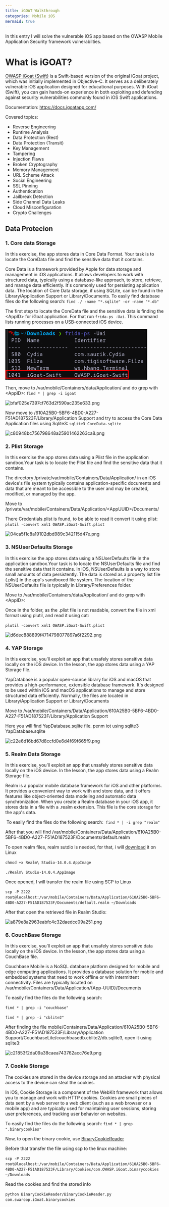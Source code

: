 ```yaml
---
title: iGOAT Walkthrough
categories: Mobile iOS
mermaid: true
---
```


In this entry I will solve the vulnerable iOS app based on the OWASP Mobile Application Security framework vulnerabilties.

# What is iGOAT?

[OWASP iGoat (Swift)](https://github.com/OWASP/iGoat-Swift) is a Swift-based version of the original iGoat project, which was initially implemented in Objective-C. It serves as a deliberately vulnerable iOS application designed for educational purposes. With iGoat (Swift), you can gain hands-on experience in both exploiting and defending against security vulnerabilities commonly found in iOS Swift applications.

Documentation: https://docs.igoatapp.com/

Covered topics:

- Reverse Engineering
- Runtime Analysis
- Data Protection (Rest)
- Data Protection (Transit)
- Key Management
- Tampering
- Injection Flaws
- Broken Cryptography
- Memory Management
- URL Scheme Attack
- Social Engineering
- SSL Pinning
- Authentication
- Jailbreak Detection
- Side Channel Data Leaks
- Cloud Misconfiguration
- Crypto Challenges

## Data Protecion 

### 1\. Core data Storage

In this exercise, the app stores data in Core Data Format. Your task is to locate the CoreData file and find the sensitive data that it contains.

Core Data is a framework provided by Apple for data storage and management in iOS applications. It allows developers to work with structured data, typically using a database-like approach, to store, retrieve, and manage data efficiently. It's commonly used for persisting application data. The location of Core Data storage, if using SQLite, can be found in the Library/Application Support or Library/Documents. To easliy find database files do the following search: `find ./ -name "*.sqlite" -or -name "*.db"`

The first step to locate the CoreData file and the sensitive data is finding the &lt;AppID&gt; for iGoat application. For that run `frida-ps -Uai`. This command lists running processes on a USB-connected iOS device.

![68135546f491856f8ae630f7e8e60094.png](/assets/img/screenshots/iGoat/68135546f491856f8ae630f7e8e60094.png)

Then, move to /var/mobile/Containers/data/Application/ and do grep with &lt;AppID&gt;: `find * | grep -i igoat`

![bfaf025e7397cf763d2f590ac235e633.png](https://github.com/v3l4r10/v3l4r10.github.io/blob/master/screenshots/iGoat/bfaf025e7397cf763d2f590ac235e633.png?raw=true)

Now move to /610A25B0-5BF6-4BD0-A227-F51AD187523F/Library/Application Support and try to access the Core Data Application files using Sqlite3: `sqlite3 CoreData.sqlite`

![c80948bc756798648a25901462263ca8.png](https://github.com/v3l4r10/v3l4r10.github.io/blob/master/screenshots/iGoat/c80948bc756798648a25901462263ca8.png?raw=true)

### 2\. Plist Storage

In this exercise the app stores data using a Plist file in the application sandbox.Your task is to locate the Plist file and find the sensitive data that it contains.

The directory /private/var/mobile/Containers/Data/Application/ in an iOS device's file system typically contains application-specific documents and data that are meant to be accessible to the user and may be created, modified, or managed by the app.

Move to /private/var/mobile/Containers/Data/Application/&lt;AppUUID&gt;/Documents/

There Credentials.plist is found, to be able to read it convert it using plist: `plutil -convert xml1 OWASP.iGoat-Swift.plist`

![04ca5f1c8a19102dbd989c342115d47e.png](https://github.com/v3l4r10/v3l4r10.github.io/blob/master/screenshots/iGoat/04ca5f1c8a19102dbd989c342115d47e.png?raw=true)

### 3\. NSUserDefaults Storage

In this exercise the app stores data using a NSUserDefaults file in the application sandbox.Your task is to locate the NSUserDefaults file and find the sensitive data that it contains.
In iOS, NSUserDefaults is a way to store small amounts of data persistently. The data is stored as a property list file (.plist) in the app's sandboxed file system. The location of the NSUserDefaults file is typically in Library/Preferences folder.

Move to /var/mobile/Containers/data/Application/ and do grep with &lt;AppID&gt;:

Once in the folder, as the .plist file is not readable, convert the file in xml format using plutil, and read it using cat:

`plutil -convert xml1 OWASP.iGoat-Swift.plist`

![d6dec888899f4714798077897a6f2292.png](https://github.com/v3l4r10/v3l4r10.github.io/blob/master/screenshots/iGoat/d6dec888899f4714798077897a6f2292.png?raw=true)

### 4\. YAP Storage

In this exercise, you’ll exploit an app that unsafely stores sensitive data locally on the iOS device. In the lesson, the app stores data using a YAP Storage file.

YapDatabase is a popular open-source library for iOS and macOS that provides a high-performance, extensible database framework. It's designed to be used within iOS and macOS applications to manage and store structured data efficiently. Normally, the files are located in Library/Application Support or Library/Documents

Move to /var/mobile/Containers/Data/Application/610A25B0-5BF6-4BD0-A227-F51AD187523F/Library/Application Support

Here you will find YapDatabase.sqlite file. penm iot using sqlite3 YapDatabase.sqlite

![c22e6d16bd67d8ccfd0e6d4f69f665f9.png](https://github.com/v3l4r10/v3l4r10.github.io/blob/master/screenshots/iGoat/c22e6d16bd67d8ccfd0e6d4f69f665f9.png?raw=true)

### 5\. Realm Data Storage

In this exercise, you’ll exploit an app that unsafely stores sensitive data locally on the iOS device. In the lesson, the app stores data using a Realm Storage file.

Realm is a popular mobile database framework for iOS and other platforms. It provides a convenient way to work with and store data, and it offers features like object-oriented data modeling and automatic data synchronization. When you create a Realm database in your iOS app, it stores data in a file with a .realm extension. This file is the core storage for the app's data.

&nbsp;To easily find the files do the following search:  `find * | -i grep "realm"`

After that you will find /var/mobile/Containers/Data/Application/610A25B0-5BF6-4BD0-A227-F51AD187523F/Documents/default.realm

To open realm files, realm sutdio is needed, for that, i will [download](https://studio-releases.realm.io/latest/download/linux-appimage) it on Linux

`chmod +x Realm\ Studio-14.0.4.AppImage`

`./Realm\ Studio-14.0.4.AppImage`

Once opened, I will transfer the realm file using SCP to Linux

`scp -P 2222 root@localhost:/var/mobile/Containers/Data/Application/610A25B0-5BF6-4BD0-A227-F51AD187523F/Documents/default.realm ~/Downloads`

After that open the retrieved file in Realm Studio:

![a879e8a2963eabfc4c32daedcc09a251.png](https://github.com/v3l4r10/v3l4r10.github.io/blob/master/screenshots/iGoat/a879e8a2963eabfc4c32daedcc09a251.png?raw=true)

### 6\. CouchBase Storage

In this exercise, you’ll exploit an app that unsafely stores sensitive data locally on the iOS device. In the lesson, the app stores data using a CouchBase file.

Couchbase Mobile is a NoSQL database platform designed for mobile and edge computing applications. It provides a database solution for mobile and embedded systems that need to work offline or with intermittent connectivity. Files are typically located on /var/mobile/Containers/Data/Application/{App-UUID}/Documents

To easily find the files do the following search:

`find * | grep -i "couchbase"`

`find * | grep -i "cblite2"`

After finding the file mobile/Containers/Data/Application/610A25B0-5BF6-4BD0-A227-F51AD187523F/Library/Application Support/CouchbaseLite/couchbasedb.cblite2/db.sqlite3, open it using sqlite3:

![c21853f2da09a38caea743762acc76e9.png](https://github.com/v3l4r10/v3l4r10.github.io/blob/master/screenshots/iGoat/c21853f2da09a38caea743762acc76e9.png?raw=true)

### 7\. Cookie Storage

The cookies are stored in the device storage and an attacker with physical access to the device can steal the cookies.

In iOS, Cookie Storage is a component of the WebKit framework that allows you to manage and work with HTTP cookies. Cookies are small pieces of data sent by a web server to a web client (such as a web browser or a mobile app) and are typically used for maintaining user sessions, storing user preferences, and tracking user behavior on websites.

To easily find the files do the following search: `find * | grep ".binarycookies"`

Now, to open the binary cookie, use [BinaryCookieReader](https://github.com/as0ler/BinaryCookieReader)

Before that transfer the file using scp to the linux machine:

`scp -P 2222 root@localhost:/var/mobile/Containers/Data/Application/610A25B0-5BF6-4BD0-A227-F51AD187523F/Library/Cookies/com.OWASP.iGoat.binarycookies ~/Downloads`

Read the cookies and find the stored info

`python BinaryCookieReader/BinaryCookieReader.py com.swaroop.iGoat.binarycookies`

